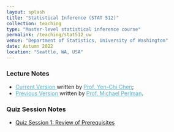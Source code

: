 ```yaml
---
layout: splash
title: "Statistical Inference (STAT 512)"
collection: teaching
type: "Master-level statistical inference course"
permalink: /teaching/stat512_uw
venue: "Department of Statistics, University of Washington"
date: Autumn 2022
location: "Seattle, WA, USA"
---
```


### Lecture Notes

- <A href="http://faculty.washington.edu/yenchic/20A_stat512.html" style="color: #52adc8; text-decoration=underline"> Current Version </A> written by <A href="http://faculty.washington.edu/yenchic/index.html" style="color: #52adc8; text-decoration=underline"> Prof. Yen-Chi Chen</A>; 
- <A href="https://sites.stat.washington.edu/people/mdperlma/STAT%20512%20MDP%20Notes.pdf" style="color: #52adc8; text-decoration=underline"> Previous Version </A> written by <A href="https://stat.uw.edu/about-us/people/michael-perlman" style="color: #52adc8; text-decoration=underline"> Prof. Michael Perlman</A>.


### Quiz Session Notes

- [Quiz Session 1: Review of Prerequisites](https://www.example.com)
